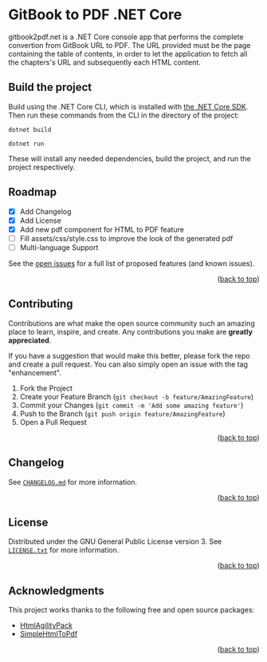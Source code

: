 <a name="readme-top"></a>

# GitBook to PDF .NET Core
gitbook2pdf.net is a .NET Core console app that performs the complete convertion from GitBook URL to PDF. The URL provided must be the page containing the table of contents, in order to let the application to fetch all the chapters's URL and subsequently each HTML content.

## Build the project
Build using the .NET Core CLI, which is installed with [the .NET Core SDK](https://www.microsoft.com/net/download). Then run these commands from the CLI in the directory of the project:

```console
dotnet build
```

```console
dotnet run
```

These will install any needed dependencies, build the project, and run the project respectively.

## Roadmap
- [x] Add Changelog
- [x] Add License
- [x] Add new pdf component for HTML to PDF feature
- [ ] Fill assets/css/style.css to improve the look of the generated pdf
- [ ] Multi-language Support

See the [open issues](https://github.com/alciarro93/gitbook2pdf.net/issues) for a full list of proposed features (and known issues).

<p align="right">(<a href="#readme-top">back to top</a>)</p>

## Contributing
Contributions are what make the open source community such an amazing place to learn, inspire, and create. Any contributions you make are **greatly appreciated**.

If you have a suggestion that would make this better, please fork the repo and create a pull request. You can also simply open an issue with the tag "enhancement".

1. Fork the Project
2. Create your Feature Branch (`git checkout -b feature/AmazingFeature`)
3. Commit your Changes (`git commit -m 'Add some amazing feature'`)
4. Push to the Branch (`git push origin feature/AmazingFeature`)
5. Open a Pull Request

<p align="right">(<a href="#readme-top">back to top</a>)</p>

## Changelog
See [`CHANGELOG.md`](https://github.com/alciarro93/gitbook2pdf.net/blob/main/CHANGELOG.md) for more information.

<p align="right">(<a href="#readme-top">back to top</a>)</p>

## License
Distributed under the GNU General Public License version 3. See [`LICENSE.txt`](https://github.com/alciarro93/gitbook2pdf.net/blob/main/LICENSE.txt) for more information.

<p align="right">(<a href="#readme-top">back to top</a>)</p>

## Acknowledgments
This project works thanks to the following free and open source packages:
* [HtmlAgilityPack](https://www.nuget.org/packages/HtmlAgilityPack/)
* [SimpleHtmlToPdf](https://www.nuget.org/packages/SimpleHtmlToPdf)

<p align="right">(<a href="#readme-top">back to top</a>)</p>

